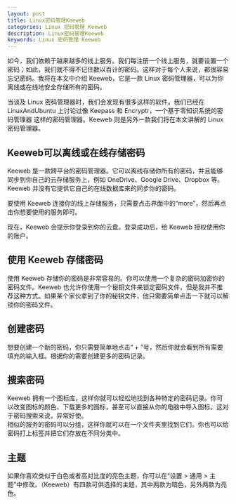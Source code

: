 ```yaml
---
layout: post
title: Linux密码管理Keeweb
categories: Linux 密码管理 Keeweb
description: Linux密码管理Keeweb
keywords: Linux 密码管理 Keeweb
---
```



如今，我们依赖于越来越多的线上服务。我们每注册一个线上服务，就要设置一个密码；如此，我们就不得不记住数以百计的密码。这样对于每个人来说，都很容易忘记密码。我将在本文中介绍 Keeweb，它是一款 Linux 密码管理器，可以为你离线或在线地安全存储所有的密码。

当谈及 Linux 密码管理器时，我们会发现有很多这样的软件。我们已经在 LinuxAndUbuntu 上讨论过像 Keepass 和 Encryptr，一个基于零知识系统的密码管理器 这样的密码管理器。Keeweb 则是另外一款我们将在本文讲解的 Linux 密码管理器。

## Keeweb可以离线或在线存储密码
Keeweb 是一款跨平台的密码管理器。它可以离线存储你所有的密码，并且能够同步到你自己的云存储服务上，例如 OneDrive、Google Drive、Dropbox 等。Keeweb 并没有它提供它自己的在线数据库来的同步你的密码。

要使用 Keeweb 连接你的线上存储服务，只需要点击界面中的“more”，然后再点击你想要使用的服务即可。

现在，Keeweb 会提示你登录到你的云盘。登录成功后，给 Keeweb 授权使用你的账户。

## 使用 Keeweb 存储密码
使用 Keeweb 存储你的密码是非常容易的。你可以使用一个复杂的密码加密你的密码文件。Keeweb 也允许你使用一个秘钥文件来锁定密码文件，但是我并不推荐这种方式。如果某个家伙拿到了你的秘钥文件，他只需要简单点击一下就可以解锁你的密码文件。  

## 创建密码
想要创建一个新的密码，你只需要简单地点击“ + ”号，然后你就会看到所有需要填充的输入框。根据你的需要创建更多的密码记录。
## 搜索密码

Keeweb 拥有一个图标库，这样你就可以轻松地找到各种特定的密码记录。你可以改变图标的颜色、下载更多的图标，甚至可以直接从你的电脑中导入图标。这对于密码搜索来说，异常好使。  
相似的服务的密码可以分组，这样你就可以在一个文件夹里找到它们。你也可以给密码打上标签并把它们存放在不同分类中。

## 主题

如果你喜欢类似于白色或者高对比度的亮色主题，你可以在“设置 > 通用 > 主题”中修改。（Keeweb）有四款可供选择的主题，其中两款为暗色，另外两款为亮色。
